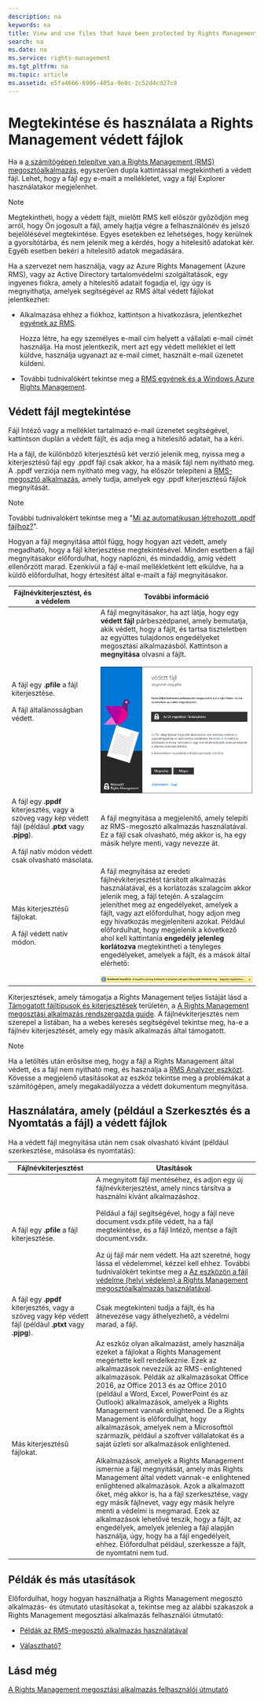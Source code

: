 ```yaml
---
description: na
keywords: na
title: View and use files that have been protected by Rights Management
search: na
ms.date: na
ms.service: rights-management
ms.tgt_pltfrm: na
ms.topic: article
ms.assetid: e5fa4666-6906-405a-9e0c-2c52d4cd27c8
---
```

# Megtekint&#233;se &#233;s haszn&#225;lata a Rights Management v&#233;dett f&#225;jlok
Ha a [a számítógépen telepítve van a Rights Management (RMS) megosztóalkalmazás](https://technet.microsoft.com/library/dn574734%28v=ws.10%29.aspx), egyszerűen dupla kattintással megtekintheti a védett fájl. Lehet, hogy a fájl egy e-mailt a mellékletet, vagy a fájl Explorer használatakor megjelenhet.

> [!NOTE]
> Megtekintheti, hogy a védett fájlt, mielőtt RMS kell először győződjön meg arról, hogy Ön jogosult a fájl, amely hajtja végre a felhasználónév és jelszó bejelölésével megtekintése. Egyes esetekben ez lehetséges, hogy kerülnek a gyorsítótárba, és nem jelenik meg a kérdés, hogy a hitelesítő adatokat kér. Egyéb esetben bekéri a hitelesítő adatok megadására.
> 
> Ha a szervezet nem használja, vagy az Azure Rights Management (Azure RMS), vagy az Active Directory tartalomvédelmi szolgáltatások, egy ingyenes fiókra, amely a hitelesítő adatait fogadja el, így úgy is megnyithatja, amelyek segítségével az RMS által védett fájlokat jelentkezhet:
> 
> -   Alkalmazása ehhez a fiókhoz, kattintson a hivatkozásra, jelentkezhet [egyének az RMS](http://go.microsoft.com/fwlink/?LinkId=309469).
> 
>     Hozza létre, ha egy személyes e-mail cím helyett a vállalati e-mail címét használja. Ha most jelentkezik, mert azt egy védett melléklet el lett küldve, használja ugyanazt az e-mail címet, használt e-mail üzenetet küldeni.
> -   További tudnivalókért tekintse meg a [RMS egyének és a Windows Azure Rights Management](http://technet.microsoft.com/library/dn592127.aspx).

## <a name="BKMK_ViewPFILE"></a>Védett fájl megtekintése
Fájl Intéző vagy a melléklet tartalmazó e-mail üzenetet segítségével, kattintson duplán a védett fájlt, és adja meg a hitelesítő adatait, ha a kéri.

Ha a fájl, de különböző kiterjesztésű két verzió jelenik meg, nyissa meg a kiterjesztésű fájl egy .ppdf fájl csak akkor, ha a másik fájl nem nyitható meg. A .ppdf verziója nem nyitható meg vagy, ha először telepíteni a [RMS-megosztó alkalmazás](http://technet.microsoft.com/library/dn574734.aspx), amely tudja, amelyek egy .ppdf kiterjesztésű fájlok megnyitását.

> [!NOTE]
> További tudnivalókért tekintse meg a "[Mi az automatikusan létrehozott .ppdf fájlhoz?](../Topic/Dialog_box_options_for_the_Rights_Management_sharing_application.md#BKMK_PPDF)".

Hogyan a fájl megnyitása attól függ, hogy hogyan azt védett, amely megadható, hogy a fájl kiterjesztése megtekintésével. Minden esetben a fájl megnyitásakor előfordulhat, hogy naplózni, és mindaddig, amíg védett ellenőrzött marad. Ezenkívül a fájl e-mail mellékletként lett elküldve, ha a küldő előfordulhat, hogy értesítést által e-mailt a fájl megnyitásakor.

|Fájlnévkiterjesztést, és a védelem|További információ|
|--------------------------------------|----------------------|
|A fájl egy **.pfile** a fájl kiterjesztése.<br /><br />A fájl általánosságban védett.|A fájl megnyitásakor, ha azt látja, hogy egy **védett fájl** párbeszédpanel, amely bemutatja, akik védett, hogy a fájlt, és tartsa tiszteletben az együttes tulajdonos engedélyeket megosztási alkalmazásból. Kattintson a **megnyitása** olvasni a fájlt.<br /><br />![](../Image/ADRMS_MSRMSApp_PfilePermission.png)|
|A fájl egy **.ppdf** kiterjesztés, vagy a szöveg vagy kép védett fájl (például **.ptxt** vagy **.pjpg**).<br /><br />A fájl natív módon védett csak olvasható másolata.|A fájl megnyitása a megjelenítő, amely telepíti az RMS-megosztó alkalmazás használatával. Ez a fájl csak olvasható, még akkor is, ha egy másik helyre menti, vagy nevezze át.|
|Más kiterjesztésű fájlokat.<br /><br />A fájl védett natív módon.|A fájl megnyitása az eredeti fájlnévkiterjesztést társított alkalmazás használatával, és a korlátozás szalagcím akkor jelenik meg, a fájl tetején. A szalagcím jeleníthet meg az engedélyeket, amelyek a fájlt, vagy azt előfordulhat, hogy adjon meg egy hivatkozás megjeleníteni azokat. Például előfordulhat, hogy megjelenik a következő ahol kell kattintania **engedély jelenleg korlátozva** megtekintheti a tényleges engedélyeket, amelyek a fájlt, és a mások által elérhető:<br /><br />![](../Image/ADRMS_MSRMSApp_RestrictedAccess.png)|
Kiterjesztések, amely támogatja a Rights Management teljes listáját lásd a [Támogatott fájltípusok és kiterjesztések](../Topic/Rights_Management_sharing_application_administrator_guide.md#BKMK_SupportFileTypes) területén, a  [A Rights Management megosztási alkalmazás rendszergazda guide](../Topic/Rights_Management_sharing_application_administrator_guide.md). A fájlnévkiterjesztés nem szerepel a listában, ha a webes keresés segítségével tekintse meg, ha-e a fájlnév kiterjesztését, amely egy másik alkalmazás által támogatott.

> [!NOTE]
> Ha a letöltés után erősítse meg, hogy a fájl a Rights Management által védett, és a fájl nem nyitható meg, és használja a [RMS Analyzer eszközt](https://www.microsoft.com/en-us/download/details.aspx?id=46437). Kövesse a megjelenő utasításokat az eszköz tekintse meg a problémákat a számítógépen, amely megakadályozza a védett dokumentum megnyitása.

## <a name="BKMK_UserDefined"></a>Használatára, amely (például a Szerkesztés és a Nyomtatás a fájl) a védett fájlok
Ha a védett fájl megnyitása után nem csak olvasható kívánt (például szerkesztése, másolása és nyomtatás):

|Fájlnévkiterjesztést|Utasítások|
|------------------------|--------------|
|A fájl egy **.pfile** a fájl kiterjesztése.|A megnyitott fájl mentéséhez, és adjon egy új fájlnévkiterjesztést, amely nincs társítva a használni kívánt alkalmazáshoz.<br /><br />Például a fájl segítségével, hogy a fájl neve document.vsdx.pfile védett, ha a fájl megtekintése, és a fájl Intéző, mentse a fájlt document.vsdx.<br /><br />Az új fájl már nem védett. Ha azt szeretné, hogy lássa el védelemmel, kézzel kell ehhez. További tudnivalókért tekintse meg a [Az eszközön a fájl védelme &#40;helyi védelem&#41; a Rights Management megosztóalkalmazás használatával](../Topic/Protect_a_file_on_a_device__protect_in-place__by_using_the_Rights_Management_sharing_application.md).|
|A fájl egy **.ppdf** kiterjesztés, vagy a szöveg vagy kép védett fájl (például **.ptxt** vagy **.pjpg**).|Csak megtekinteni tudja a fájlt, és ha átnevezése vagy áthelyezhető, a védelmi marad, a fájl.|
|Más kiterjesztésű fájlokat.|Az eszköz olyan alkalmazást, amely használja ezeket a fájlokat a Rights Management megértette kell rendelkeznie. Ezek az alkalmazások nevezzük az RMS-enlightened alkalmazások. Példák az alkalmazásokat Office 2016, az Office 2013 és az Office 2010 (például a Word, Excel, PowerPoint és az Outlook) alkalmazások, amelyek a Rights Management vannak enlightened. De a Rights Management is előfordulhat, hogy alkalmazások, amelyek nem a Microsofttól származik, például a szoftver vállalatokat és a saját üzleti sor alkalmazások enlightened.<br /><br />Alkalmazások, amelyek a Rights Management ismernie a fájl megnyitását, amely más Rights Management által védett vannak-e enlightened enlightened alkalmazások. Azok a alkalmazott őket, még akkor is, ha a fájl szerkesztése, vagy egy másik fájlnevet, vagy egy másik helyre menti a védelmi is megmarad. Ezek az alkalmazások lehetővé teszik, hogy a fájlt, az engedélyek, amelyek jelenleg a fájl alapján használja, úgy, hogy ha a fájl engedélyeit, ehhez. Előfordulhat például, szerkessze a fájlt, de nyomtatni nem tud.|

## Példák és más utasítások
Előfordulhat, hogy hogyan használhatja a Rights Management megosztó alkalmazás- és útmutató utasításokat a, tekintse meg az alábbi szakaszok a Rights Management megosztási alkalmazás felhasználói útmutató:

-   [Példák az RMS-megosztó alkalmazás használatával](../Topic/Rights_Management_sharing_application_user_guide.md#BKMK_SharingExamples)

-   [Választható?](../Topic/Rights_Management_sharing_application_user_guide.md#BKMK_SharingInstructions)

## Lásd még
[A Rights Management megosztási alkalmazás felhasználói útmutató](../Topic/Rights_Management_sharing_application_user_guide.md)

